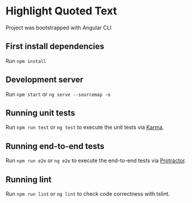 # Highlight Quoted Text

Project was bootstrapped with Angular CLI

## First install dependencies

Run `npm install`

## Development server

Run `npm start` or `ng serve --sourcemap -o`

## Running unit tests

Run `npm run test` or `ng test` to execute the unit tests via [Karma](https://karma-runner.github.io).

## Running end-to-end tests

Run `npm run e2e` or `ng e2e` to execute the end-to-end tests via [Protractor](http://www.protractortest.org/).


## Running lint

Run `npm run lint` or `ng lint` to check code correctness with tslint.
